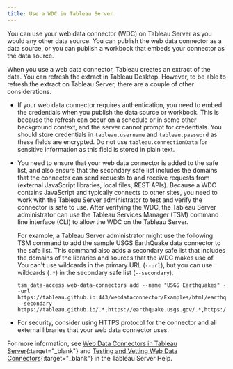 ```yaml
---
title: Use a WDC in Tableau Server
---
```


You can use your web data connector (WDC) on Tableau Server as you would any other data source. You can publish the web data connector as a data source, or you can publish a workbook that embeds your connector as the data source.  

When you use a web data connector, Tableau creates an extract of the data. You can refresh the extract in Tableau Desktop. However, to be able to refresh the extract on Tableau Server, there are a couple of other considerations.

- If your web data connector requires authentication, you need to embed the credentials when you publish the data source or workbook. This is because the refresh can occur on a schedule or in some other background context, and the server cannot prompt for credentials. You should store credentials in `tableau.username` and `tableau.password` as these fields are encrypted. Do not use `tableau.connectionData` for sensitive information as this field is stored in plain text.

- You need to ensure that your web data connector is added to the safe list, and also ensure that the secondary safe list includes the domains that the connector can send requests to and receive requests from (external JavaScript libraries, local files, REST APIs). Because a WDC contains JavaScript and typically connects to other sites, you need to work with the Tableau Server administrator to test and verify the connector is safe to use. 
After verifying the WDC, the Tableau Server administrator can use the Tableau Services Manager (TSM) command line interface (CLI) to allow the WDC on the Tableau Server.

    For example, a Tableau Server administrator might use the following TSM command to add the sample USGS EarthQuake data connector to the safe list. This command also adds a secondary safe list that includes the domains of the libraries and sources that the WDC makes use of. You can't use wildcards in the primary URL (`--url`), but you can use wildcards (`.*`) in the secondary safe list (`--secondary`).

    ```
    tsm data-access web-data-connectors add --name "USGS Earthquakes" --url https://tableau.github.io:443/webdataconnector/Examples/html/earthquakeUSGS.html --secondary https://tableau.github.io/.*,https://earthquake.usgs.gov/.*,https://maxcdn.bootstrapcdn.com/.*,https://ajax.googleapis.com/.*,https://connectors.tableau.com/.*
    ```

- For security, consider using HTTPS protocol for the connector and all external libraries that your web data connector uses.

For more information, see [Web Data Connectors in Tableau Server](http://onlinehelp.tableau.com/current/server/en-us/datasource_wdc.htm){:target="_blank"} and [Testing and Vetting Web Data Connectors](http://onlinehelp.tableau.com/current/server/en-us/datasource_wdc_vetting.htm){:target="_blank"} in the Tableau Server Help.

